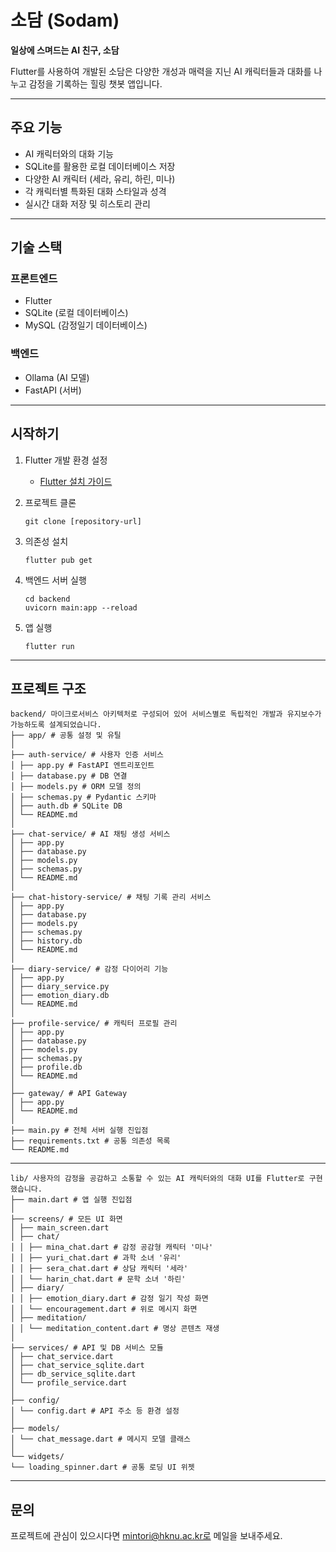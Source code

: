 # 소담 (Sodam)

**일상에 스며드는 AI 친구, 소담**

Flutter를 사용하여 개발된 소담은 다양한 개성과 매력을 지닌 AI 캐릭터들과 대화를 나누고 감정을 기록하는 힐링 챗봇 앱입니다.

---

## 주요 기능

- AI 캐릭터와의 대화 기능
- SQLite를 활용한 로컬 데이터베이스 저장
- 다양한 AI 캐릭터 (세라, 유리, 하린, 미나)
- 각 캐릭터별 특화된 대화 스타일과 성격
- 실시간 대화 저장 및 히스토리 관리

---

## 기술 스택

### 프론트엔드
- Flutter
- SQLite (로컬 데이터베이스)
- MySQL (감정일기 데이터베이스)

### 백엔드
- Ollama (AI 모델)
- FastAPI (서버)

---

## 시작하기

1. Flutter 개발 환경 설정
   - [Flutter 설치 가이드](https://docs.flutter.dev/get-started/install)

2. 프로젝트 클론
   ```
   git clone [repository-url]
   ```

3. 의존성 설치
   ```
   flutter pub get
   ```

4. 백엔드 서버 실행
   ```
   cd backend
   uvicorn main:app --reload
   ```

5. 앱 실행
   ```
   flutter run
   ```

---

## 프로젝트 구조

```plaintext
backend/ 마이크로서비스 아키텍처로 구성되어 있어 서비스별로 독립적인 개발과 유지보수가 가능하도록 설계되었습니다.
├── app/ # 공통 설정 및 유틸
│
├── auth-service/ # 사용자 인증 서비스
│ ├── app.py # FastAPI 엔트리포인트
│ ├── database.py # DB 연결
│ ├── models.py # ORM 모델 정의
│ ├── schemas.py # Pydantic 스키마
│ ├── auth.db # SQLite DB
│ └── README.md
│
├── chat-service/ # AI 채팅 생성 서비스
│ ├── app.py
│ ├── database.py
│ ├── models.py
│ ├── schemas.py
│ └── README.md
│
├── chat-history-service/ # 채팅 기록 관리 서비스
│ ├── app.py
│ ├── database.py
│ ├── models.py
│ ├── schemas.py
│ ├── history.db
│ └── README.md
│
├── diary-service/ # 감정 다이어리 기능
│ ├── app.py
│ ├── diary_service.py
│ ├── emotion_diary.db
│ └── README.md
│
├── profile-service/ # 캐릭터 프로필 관리
│ ├── app.py
│ ├── database.py
│ ├── models.py
│ ├── schemas.py
│ ├── profile.db
│ └── README.md
│
├── gateway/ # API Gateway
│ ├── app.py
│ └── README.md
│
├── main.py # 전체 서버 실행 진입점
├── requirements.txt # 공통 의존성 목록
└── README.md
```
---
```plaintext
lib/ 사용자의 감정을 공감하고 소통할 수 있는 AI 캐릭터와의 대화 UI를 Flutter로 구현했습니다.
├── main.dart # 앱 실행 진입점
│
├── screens/ # 모든 UI 화면
│ ├── main_screen.dart
│ ├── chat/
│ │ ├── mina_chat.dart # 감정 공감형 캐릭터 '미나'
│ │ ├── yuri_chat.dart # 과학 소녀 '유리'
│ │ ├── sera_chat.dart # 상담 캐릭터 '세라'
│ │ └── harin_chat.dart # 문학 소녀 '하린'
│ ├── diary/
│ │ ├── emotion_diary.dart # 감정 일기 작성 화면
│ │ └── encouragement.dart # 위로 메시지 화면
│ ├── meditation/
│ │ └── meditation_content.dart # 명상 콘텐츠 재생
│
├── services/ # API 및 DB 서비스 모듈
│ ├── chat_service.dart
│ ├── chat_service_sqlite.dart
│ ├── db_service_sqlite.dart
│ └── profile_service.dart
│
├── config/
│ └── config.dart # API 주소 등 환경 설정
│
├── models/
│ └── chat_message.dart # 메시지 모델 클래스
│
└── widgets/
└── loading_spinner.dart # 공통 로딩 UI 위젯
```
---

## 문의

프로젝트에 관심이 있으시다면 mintori@hknu.ac.kr로 메일을 보내주세요.
